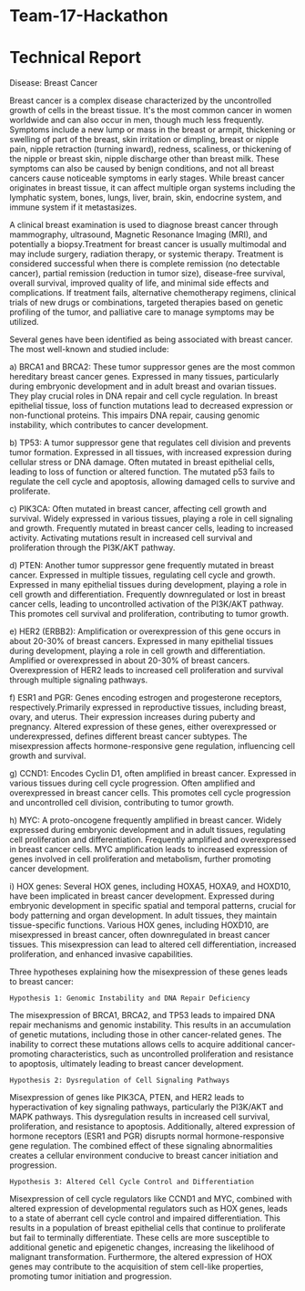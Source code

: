 # Team-17-Hackathon

# Technical Report
Disease: Breast Cancer

Breast cancer is a complex disease characterized by the uncontrolled growth of cells in the breast tissue. It's the most common cancer in women worldwide and can also occur in men, though much less frequently. Symptoms include a new lump or mass in the breast or armpit, thickening or swelling of part of the breast, skin irritation or dimpling, breast or nipple pain, nipple retraction (turning inward), redness, scaliness, or thickening of the nipple or breast skin, nipple discharge other than breast milk. These symptoms can also be caused by benign conditions, and not all breast cancers cause noticeable symptoms in early stages. While breast cancer originates in breast tissue, it can affect multiple organ systems including the lymphatic system, bones, lungs, liver, brain, skin, endocrine system, and immune system if it metastasizes.

A clinical breast examination is used to diagnose breast cancer through mammography, ultrasound, Magnetic Resonance Imaging (MRI), and potentially a biopsy.Treatment for breast cancer is usually multimodal and may include surgery, radiation therapy, or systemic therapy. Treatment is considered successful when there is complete remission (no detectable cancer), partial remission (reduction in tumor size), disease-free survival, overall survival, improved quality of life, and minimal side effects and complications. If treatment fails, alternative chemotherapy regimens, clinical trials of new drugs or combinations, targeted therapies based on genetic profiling of the tumor, and palliative care to manage symptoms may be utilized.

Several genes have been identified as being associated with breast cancer. The most well-known and studied include:

a) BRCA1 and BRCA2: These tumor suppressor genes are the most common hereditary breast cancer genes. Expressed in many tissues, particularly during embryonic development and in adult breast and ovarian tissues. They play crucial roles in DNA repair and cell cycle regulation. In breast epithelial tissue, loss of function mutations lead to decreased expression or non-functional proteins. This impairs DNA repair, causing genomic instability, which contributes to cancer development.

b) TP53: A tumor suppressor gene that regulates cell division and prevents tumor formation. Expressed in all tissues, with increased expression during cellular stress or DNA damage. Often mutated in breast epithelial cells, leading to loss of function or altered function. The mutated p53 fails to regulate the cell cycle and apoptosis, allowing damaged cells to survive and proliferate.

c) PIK3CA: Often mutated in breast cancer, affecting cell growth and survival. Widely expressed in various tissues, playing a role in cell signaling and growth. Frequently mutated in breast cancer cells, leading to increased activity. Activating mutations result in increased cell survival and proliferation through the PI3K/AKT pathway.

d) PTEN: Another tumor suppressor gene frequently mutated in breast cancer. Expressed in multiple tissues, regulating cell cycle and growth. Expressed in many epithelial tissues during development, playing a role in cell growth and differentiation. Frequently downregulated or lost in breast cancer cells, leading to uncontrolled activation of the PI3K/AKT pathway. This promotes cell survival and proliferation, contributing to tumor growth.

e) HER2 (ERBB2): Amplification or overexpression of this gene occurs in about 20-30% of breast cancers. Expressed in many epithelial tissues during development, playing a role in cell growth and differentiation. Amplified or overexpressed in about 20-30% of breast cancers. Overexpression of HER2 leads to increased cell proliferation and survival through multiple signaling pathways.

f) ESR1 and PGR: Genes encoding estrogen and progesterone receptors, respectively.Primarily expressed in reproductive tissues, including breast, ovary, and uterus. Their expression increases during puberty and pregnancy. Altered expression of these genes, either overexpressed or underexpressed, defines different breast cancer subtypes. The misexpression affects hormone-responsive gene regulation, influencing cell growth and survival.

g) CCND1: Encodes Cyclin D1, often amplified in breast cancer. Expressed in various tissues during cell cycle progression. Often amplified and overexpressed in breast cancer cells. This promotes cell cycle progression and uncontrolled cell division, contributing to tumor growth. 

h) MYC: A proto-oncogene frequently amplified in breast cancer. Widely expressed during embryonic development and in adult tissues, regulating cell proliferation and differentiation.  Frequently amplified and overexpressed in breast cancer cells. MYC amplification leads to increased expression of genes involved in cell proliferation and metabolism, further promoting cancer development.

i) HOX genes: Several HOX genes, including HOXA5, HOXA9, and HOXD10, have been implicated in breast cancer development. Expressed during embryonic development in specific spatial and temporal patterns, crucial for body patterning and organ development. In adult tissues, they maintain tissue-specific functions. Various HOX genes, including HOXD10, are misexpressed in breast cancer, often downregulated in breast cancer tissues. This misexpression can lead to altered cell differentiation, increased proliferation, and enhanced invasive capabilities.

Three hypotheses explaining how the misexpression of these genes leads to breast cancer:

    Hypothesis 1: Genomic Instability and DNA Repair Deficiency
The misexpression of BRCA1, BRCA2, and TP53 leads to impaired DNA repair mechanisms and genomic instability. This results in an accumulation of genetic mutations, including those in other cancer-related genes. The inability to correct these mutations allows cells to acquire additional cancer-promoting characteristics, such as uncontrolled proliferation and resistance to apoptosis, ultimately leading to breast cancer development.

    Hypothesis 2: Dysregulation of Cell Signaling Pathways
Misexpression of genes like PIK3CA, PTEN, and HER2 leads to hyperactivation of key signaling pathways, particularly the PI3K/AKT and MAPK pathways. This dysregulation results in increased cell survival, proliferation, and resistance to apoptosis. Additionally, altered expression of hormone receptors (ESR1 and PGR) disrupts normal hormone-responsive gene regulation. The combined effect of these signaling abnormalities creates a cellular environment conducive to breast cancer initiation and progression.

    Hypothesis 3: Altered Cell Cycle Control and Differentiation
Misexpression of cell cycle regulators like CCND1 and MYC, combined with altered expression of developmental regulators such as HOX genes, leads to a state of aberrant cell cycle control and impaired differentiation. This results in a population of breast epithelial cells that continue to proliferate but fail to terminally differentiate. These cells are more susceptible to additional genetic and epigenetic changes, increasing the likelihood of malignant transformation. Furthermore, the altered expression of HOX genes may contribute to the acquisition of stem cell-like properties, promoting tumor initiation and progression.
